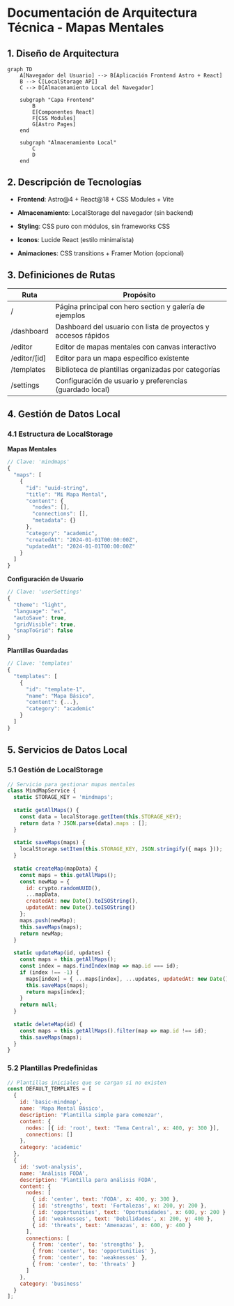 # Documentación de Arquitectura Técnica - Mapas Mentales

## 1. Diseño de Arquitectura

```mermaid
graph TD
    A[Navegador del Usuario] --> B[Aplicación Frontend Astro + React]
    B --> C[LocalStorage API]
    C --> D[Almacenamiento Local del Navegador]
    
    subgraph "Capa Frontend"
        B
        E[Componentes React]
        F[CSS Modules]
        G[Astro Pages]
    end
    
    subgraph "Almacenamiento Local"
        C
        D
    end
```

## 2. Descripción de Tecnologías

* **Frontend**: Astro\@4 + React\@18 + CSS Modules + Vite

* **Almacenamiento**: LocalStorage del navegador (sin backend)

* **Styling**: CSS puro con módulos, sin frameworks CSS

* **Iconos**: Lucide React (estilo minimalista)

* **Animaciones**: CSS transitions + Framer Motion (opcional)

## 3. Definiciones de Rutas

| Ruta           | Propósito                                                      |
| -------------- | -------------------------------------------------------------- |
| /              | Página principal con hero section y galería de ejemplos        |
| /dashboard     | Dashboard del usuario con lista de proyectos y accesos rápidos |
| /editor        | Editor de mapas mentales con canvas interactivo                |
| /editor/\[id]  | Editor para un mapa específico existente                       |
| /templates     | Biblioteca de plantillas organizadas por categorías            |
| /settings      | Configuración de usuario y preferencias (guardado local)       |

## 4. Gestión de Datos Local

### 4.1 Estructura de LocalStorage

**Mapas Mentales**
```javascript
// Clave: 'mindmaps'
{
  "maps": [
    {
      "id": "uuid-string",
      "title": "Mi Mapa Mental",
      "content": {
        "nodes": [],
        "connections": [],
        "metadata": {}
      },
      "category": "academic",
      "createdAt": "2024-01-01T00:00:00Z",
      "updatedAt": "2024-01-01T00:00:00Z"
    }
  ]
}
```

**Configuración de Usuario**
```javascript
// Clave: 'userSettings'
{
  "theme": "light",
  "language": "es",
  "autoSave": true,
  "gridVisible": true,
  "snapToGrid": false
}
```

**Plantillas Guardadas**
```javascript
// Clave: 'templates'
{
  "templates": [
    {
      "id": "template-1",
      "name": "Mapa Básico",
      "content": {...},
      "category": "academic"
    }
  ]
}
```

## 5. Servicios de Datos Local

### 5.1 Gestión de LocalStorage

```javascript
// Servicio para gestionar mapas mentales
class MindMapService {
  static STORAGE_KEY = 'mindmaps';
  
  static getAllMaps() {
    const data = localStorage.getItem(this.STORAGE_KEY);
    return data ? JSON.parse(data).maps : [];
  }
  
  static saveMaps(maps) {
    localStorage.setItem(this.STORAGE_KEY, JSON.stringify({ maps }));
  }
  
  static createMap(mapData) {
    const maps = this.getAllMaps();
    const newMap = {
      id: crypto.randomUUID(),
      ...mapData,
      createdAt: new Date().toISOString(),
      updatedAt: new Date().toISOString()
    };
    maps.push(newMap);
    this.saveMaps(maps);
    return newMap;
  }
  
  static updateMap(id, updates) {
    const maps = this.getAllMaps();
    const index = maps.findIndex(map => map.id === id);
    if (index !== -1) {
      maps[index] = { ...maps[index], ...updates, updatedAt: new Date().toISOString() };
      this.saveMaps(maps);
      return maps[index];
    }
    return null;
  }
  
  static deleteMap(id) {
    const maps = this.getAllMaps().filter(map => map.id !== id);
    this.saveMaps(maps);
  }
}
```

### 5.2 Plantillas Predefinidas

```javascript
// Plantillas iniciales que se cargan si no existen
const DEFAULT_TEMPLATES = [
  {
    id: 'basic-mindmap',
    name: 'Mapa Mental Básico',
    description: 'Plantilla simple para comenzar',
    content: {
      nodes: [{ id: 'root', text: 'Tema Central', x: 400, y: 300 }],
      connections: []
    },
    category: 'academic'
  },
  {
    id: 'swot-analysis',
    name: 'Análisis FODA',
    description: 'Plantilla para análisis FODA',
    content: {
      nodes: [
        { id: 'center', text: 'FODA', x: 400, y: 300 },
        { id: 'strengths', text: 'Fortalezas', x: 200, y: 200 },
        { id: 'opportunities', text: 'Oportunidades', x: 600, y: 200 },
        { id: 'weaknesses', text: 'Debilidades', x: 200, y: 400 },
        { id: 'threats', text: 'Amenazas', x: 600, y: 400 }
      ],
      connections: [
        { from: 'center', to: 'strengths' },
        { from: 'center', to: 'opportunities' },
        { from: 'center', to: 'weaknesses' },
        { from: 'center', to: 'threats' }
      ]
    },
    category: 'business'
  }
];
```
```

